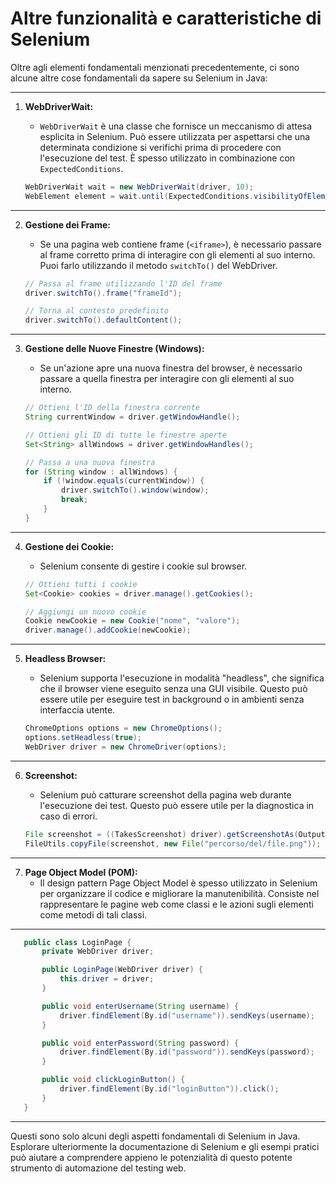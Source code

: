 # Altre funzionalità e caratteristiche di Selenium

Oltre agli elementi fondamentali menzionati precedentemente, ci sono alcune altre cose fondamentali da sapere su Selenium in Java:

---

1. **WebDriverWait:**
   - `WebDriverWait` è una classe che fornisce un meccanismo di attesa esplicita in Selenium. Può essere utilizzata per aspettarsi che una determinata condizione si verifichi prima di procedere con l'esecuzione del test. È spesso utilizzato in combinazione con `ExpectedConditions`.

   ```java
   WebDriverWait wait = new WebDriverWait(driver, 10);
   WebElement element = wait.until(ExpectedConditions.visibilityOfElementLocated(By.id("elementId")));
   ```

---

2. **Gestione dei Frame:**
   - Se una pagina web contiene frame (`<iframe>`), è necessario passare al frame corretto prima di interagire con gli elementi al suo interno. Puoi farlo utilizzando il metodo `switchTo()` del WebDriver.

   ```java
   // Passa al frame utilizzando l'ID del frame
   driver.switchTo().frame("frameId");

   // Torna al contesto predefinito
   driver.switchTo().defaultContent();
   ```

---

3. **Gestione delle Nuove Finestre (Windows):**
   - Se un'azione apre una nuova finestra del browser, è necessario passare a quella finestra per interagire con gli elementi al suo interno.

   ```java
   // Ottieni l'ID della finestra corrente
   String currentWindow = driver.getWindowHandle();

   // Ottieni gli ID di tutte le finestre aperte
   Set<String> allWindows = driver.getWindowHandles();

   // Passa a una nuova finestra
   for (String window : allWindows) {
       if (!window.equals(currentWindow)) {
           driver.switchTo().window(window);
           break;
       }
   }
   ```

---

4. **Gestione dei Cookie:**
   - Selenium consente di gestire i cookie sul browser.

   ```java
   // Ottieni tutti i cookie
   Set<Cookie> cookies = driver.manage().getCookies();

   // Aggiungi un nuovo cookie
   Cookie newCookie = new Cookie("nome", "valore");
   driver.manage().addCookie(newCookie);
   ```

---

5. **Headless Browser:**
   - Selenium supporta l'esecuzione in modalità "headless", che significa che il browser viene eseguito senza una GUI visibile. Questo può essere utile per eseguire test in background o in ambienti senza interfaccia utente.

   ```java
   ChromeOptions options = new ChromeOptions();
   options.setHeadless(true);
   WebDriver driver = new ChromeDriver(options);
   ```

---

6. **Screenshot:**
   - Selenium può catturare screenshot della pagina web durante l'esecuzione dei test. Questo può essere utile per la diagnostica in caso di errori.

   ```java
   File screenshot = ((TakesScreenshot) driver).getScreenshotAs(OutputType.FILE);
   FileUtils.copyFile(screenshot, new File("percorso/del/file.png"));
   ```

---

7. **Page Object Model (POM):**
   - Il design pattern Page Object Model è spesso utilizzato in Selenium per organizzare il codice e migliorare la manutenibilità. Consiste nel rappresentare le pagine web come classi e le azioni sugli elementi come metodi di tali classi.

---

```java
   public class LoginPage {
       private WebDriver driver;

       public LoginPage(WebDriver driver) {
           this.driver = driver;
       }

       public void enterUsername(String username) {
           driver.findElement(By.id("username")).sendKeys(username);
       }

       public void enterPassword(String password) {
           driver.findElement(By.id("password")).sendKeys(password);
       }

       public void clickLoginButton() {
           driver.findElement(By.id("loginButton")).click();
       }
   }
```

---

Questi sono solo alcuni degli aspetti fondamentali di Selenium in Java. Esplorare ulteriormente la documentazione di Selenium e gli esempi pratici può aiutare a comprendere appieno le potenzialità di questo potente strumento di automazione del testing web.

